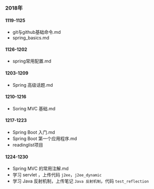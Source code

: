 ### 2018年

#### 1119-1125

- git与github基础命令.md
- spring_basics.md

#### 1126-1202

- spring常用配置.md

#### 1203-1209

- Spring 高级话题.md

#### 1210-1216

- Soring MVC 基础.md

#### 1217-1223

- Spring Boot 入门.md
- Spring Boot  第一个应用程序.md
- readinglist项目

#### 1224-1230

- Spring MVC 的常用注解.md	
- 学习 servlet ，上传代码 `j2ee`，`j2ee_dynamic`
- 学习 Java 反射机制，上传笔记 `Java 反射机制`，代码 `test_reflection`

